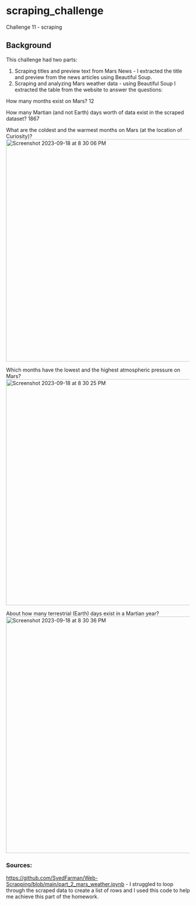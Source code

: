 # scraping_challenge
Challenge 11 - scraping 

## Background

This challenge had two parts: 
1. Scraping titles and preview text from Mars News - I extracted the title and preview from the news articles using Beautiful Soup.
2. Scraping and analyzing Mars weather data - using Beautiful Soup I extracted the table from the website to answer the questions:

How many months exist on Mars? 12

How many Martian (and not Earth) days worth of data exist in the scraped dataset? 1867

What are the coldest and the warmest months on Mars (at the location of Curiosity)? 
<img width="607" alt="Screenshot 2023-09-18 at 8 30 06 PM" src="https://github.com/arc71080/scraping_challenge/assets/137009177/a1418b63-3952-420b-814a-91015391eb92">

Which months have the lowest and the highest atmospheric pressure on Mars? 
<img width="617" alt="Screenshot 2023-09-18 at 8 30 25 PM" src="https://github.com/arc71080/scraping_challenge/assets/137009177/7e03dcf7-823c-4b56-8b42-9ed38af5b3c4">

About how many terrestrial (Earth) days exist in a Martian year? 
<img width="646" alt="Screenshot 2023-09-18 at 8 30 36 PM" src="https://github.com/arc71080/scraping_challenge/assets/137009177/8583683b-ae0b-49f5-8661-004f3da12492">


### Sources:
https://github.com/SyedFarman/Web-Scrapping/blob/main/part_2_mars_weather.ipynb - I struggled to loop through the scraped data to create a list of rows and I used this code to help me achieve this part of the homework.  

